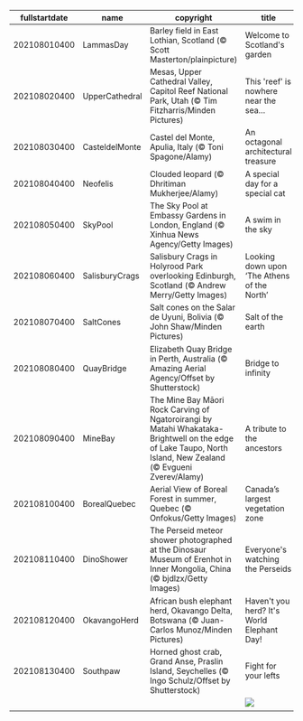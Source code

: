 |fullstartdate|name|copyright|title|image|
|--|--|--|--|--|
202108010400|LammasDay|Barley field in East Lothian, Scotland (© Scott Masterton/plainpicture)|Welcome to Scotland's garden|![](/en-CA/2021/08/202108010400LammasDay.jpg)|
202108020400|UpperCathedral|Mesas, Upper Cathedral Valley, Capitol Reef National Park, Utah (© Tim Fitzharris/Minden Pictures)|This 'reef' is nowhere near the sea…|![](/en-CA/2021/08/202108020400UpperCathedral.jpg)|
202108030400|CasteldelMonte|Castel del Monte, Apulia, Italy (© Toni Spagone/Alamy)|An octagonal architectural treasure|![](/en-CA/2021/08/202108030400CasteldelMonte.jpg)|
202108040400|Neofelis|Clouded leopard (© Dhritiman Mukherjee/Alamy)|A special day for a special cat|![](/en-CA/2021/08/202108040400Neofelis.jpg)|
202108050400|SkyPool|The Sky Pool at Embassy Gardens in London, England (© Xinhua News Agency/Getty Images)|A swim in the sky|![](/en-CA/2021/08/202108050400SkyPool.jpg)|
202108060400|SalisburyCrags|Salisbury Crags in Holyrood Park overlooking Edinburgh, Scotland (© Andrew Merry/Getty Images)|Looking down upon ‘The Athens of the North’|![](/en-CA/2021/08/202108060400SalisburyCrags.jpg)|
202108070400|SaltCones|Salt cones on the Salar de Uyuni, Bolivia (© John Shaw/Minden Pictures)|Salt of the earth|![](/en-CA/2021/08/202108070400SaltCones.jpg)|
202108080400|QuayBridge|Elizabeth Quay Bridge in Perth, Australia (© Amazing Aerial Agency/Offset by Shutterstock)|Bridge to infinity|![](/en-CA/2021/08/202108080400QuayBridge.jpg)|
202108090400|MineBay|The Mine Bay Māori Rock Carving of Ngatoroirangi by Matahi Whakataka-Brightwell on the edge of Lake Taupo, North Island, New Zealand (© Evgueni Zverev/Alamy)|A tribute to the ancestors|![](/en-CA/2021/08/202108090400MineBay.jpg)|
202108100400|BorealQuebec|Aerial View of Boreal Forest in summer, Quebec (© Onfokus/Getty Images)|Canada’s largest vegetation zone|![](/en-CA/2021/08/202108100400BorealQuebec.jpg)|
202108110400|DinoShower|The Perseid meteor shower photographed at the Dinosaur Museum of Erenhot in Inner Mongolia, China (© bjdlzx/Getty Images)|Everyone's watching the Perseids|![](/en-CA/2021/08/202108110400DinoShower.jpg)|
202108120400|OkavangoHerd|African bush elephant herd, Okavango Delta, Botswana (© Juan-Carlos Munoz/Minden Pictures)|Haven't you herd? It's World Elephant Day!|![](/en-CA/2021/08/202108120400OkavangoHerd.jpg)|
202108130400|Southpaw|Horned ghost crab, Grand Anse, Praslin Island, Seychelles (© Ingo Schulz/Offset by Shutterstock)|Fight for your lefts|![](/en-CA/2021/08/202108130400Southpaw.jpg)|
||||![](/en-CA/2021/08/.jpg)|
